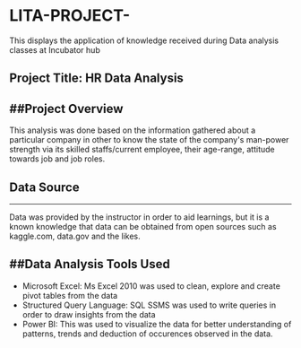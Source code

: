 # LITA-PROJECT-
This displays the application of knowledge received during Data analysis classes at Incubator hub
## Project Title: HR Data Analysis

##Project Overview
------------------
This analysis was done based on the information gathered about a particular company in other to know the state of the company's man-power strength via its skilled staffs/current employee, their age-range, attitude towards job and job roles. 
## Data Source
---------------
Data was provided by the instructor in order to aid learnings, but it is a known knowledge that data can be obtained from open sources such as kaggle.com, data.gov and the likes.

##Data Analysis Tools Used
----------------------
- Microsoft Excel: Ms Excel 2010 was used to clean, explore and create pivot tables from the data
- Structured Query Language: SQL SSMS was used to write queries in order to draw insights from the data
- Power BI: This was used to visualize the data for better understanding of patterns, trends and deduction of occurences observed in the data.


